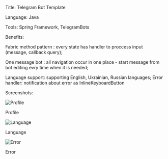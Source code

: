 Title: Telegram Bot Template

Language: Java

Tools: Spring Framework, TelegramBots

Benefits: 

Fabric method pattern : every state has handler to proccess input (message, callback query);

One message bot : all navigation occur in one place - start message from bot editing evry time when it is needed;

Language support: supporting English, Ukrainian, Russian languages;
Error handler: notification about error as InlineKeyboardButton

Screenshots: 

![Profile](https://github.com/m-tsybulskyi-git/telegram-bot-template/blob/master/src/main/resources/static/images/profile.png)

Profile 

![Language](https://github.com/m-tsybulskyi-git/telegram-bot-template/blob/master/src/main/resources/static/images/language.png)

Language

![Error](https://github.com/m-tsybulskyi-git/telegram-bot-template/blob/master/src/main/resources/static/images/error.png)

Error



